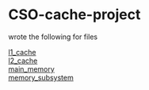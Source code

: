# CSO-cache-project
wrote the following for files

[l1_cache](l1_cache.c) \
[l2_cache](l2_cache.c) \
[main_memory](main_memory.c) \
[memory_subsystem](memory_subsystem.c) 
